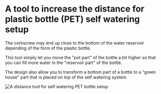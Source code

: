 # A tool to increase the distance for plastic bottle (PET) self watering setup

The corkscrew may end up close to the bottom of the water reservoir depending of the form of the plastic bottle.

This tool simply let you move the "pot part" of the bottle a bit higher so that you can fill more water in the "reservoir part" of the bottle.

The design also allow you to transform a bottom part of a bottle to a "green house" part that is placed on top of the self watering system.




![A distance tool for self watering PET bottle setup](images/self-watering-pet-distance-tool.jpg)
